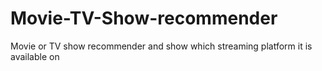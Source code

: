 # Movie-TV-Show-recommender
Movie or TV show recommender and show which streaming platform it is available on
